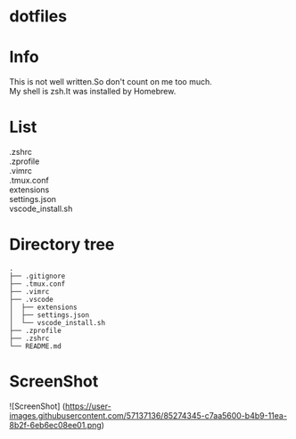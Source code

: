 # dotfiles

# Info
This is not well written.So don't count on me too much.<br>
My shell is zsh.It was installed by Homebrew.

# List
.zshrc<br> .zprofile<br> .vimrc<br> .tmux.conf<br> extensions<br> settings.json<br> vscode_install.sh<br>

# Directory tree
```
.
├── .gitignore
├── .tmux.conf
├── .vimrc
├── .vscode
│  ├── extensions
│  ├── settings.json
│  └── vscode_install.sh
├── .zprofile
├── .zshrc
└── README.md
```
# ScreenShot
![ScreenShot]
(https://user-images.githubusercontent.com/57137136/85274345-c7aa5600-b4b9-11ea-8b2f-6eb6ec08ee01.png)

